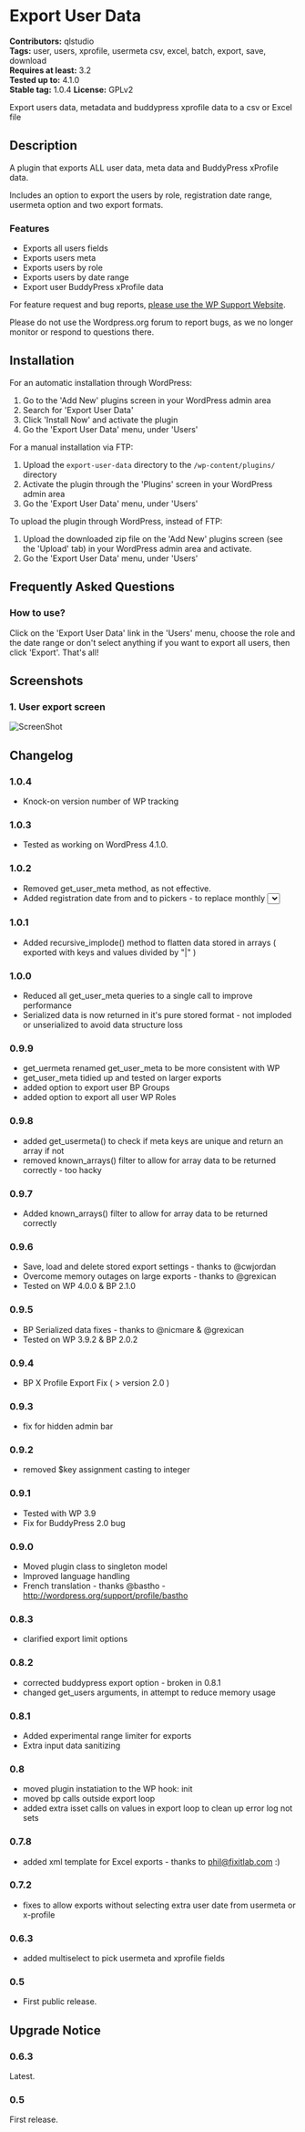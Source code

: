 # Export User Data #
**Contributors:** qlstudio  
**Tags:** user, users, xprofile, usermeta csv, excel, batch, export, save, download  
**Requires at least:** 3.2  
**Tested up to:** 4.1.0  
**Stable tag:** 1.0.4 
**License:** GPLv2  

Export users data, metadata and buddypress xprofile data to a csv or Excel file

## Description ##

A plugin that exports ALL user data, meta data and BuddyPress xProfile data.

Includes an option to export the users by role, registration date range, usermeta option and two export formats.

### Features ###

* Exports all users fields
* Exports users meta
* Exports users by role
* Exports users by date range
* Export user BuddyPress xProfile data

For feature request and bug reports, [please use the WP Support Website](http://www.wp-support.co/view/categories/export-user-data).

Please do not use the Wordpress.org forum to report bugs, as we no longer monitor or respond to questions there.

## Installation ##

For an automatic installation through WordPress:

1. Go to the 'Add New' plugins screen in your WordPress admin area
2. Search for 'Export User Data'
3. Click 'Install Now' and activate the plugin
4. Go the 'Export User Data' menu, under 'Users'

For a manual installation via FTP:

1. Upload the `export-user-data` directory to the `/wp-content/plugins/` directory
2. Activate the plugin through the 'Plugins' screen in your WordPress admin area
3. Go the 'Export User Data' menu, under 'Users'

To upload the plugin through WordPress, instead of FTP:

1. Upload the downloaded zip file on the 'Add New' plugins screen (see the 'Upload' tab) in your WordPress admin area and activate.
2. Go the 'Export User Data' menu, under 'Users'

## Frequently Asked Questions ##

### How to use? ###

Click on the 'Export User Data' link in the 'Users' menu, choose the role and the date range or don't select anything if you want to export all users, then click 'Export'. That's all!

## Screenshots ##

### 1. User export screen ###
![ScreenShot](http://s.w.org/plugins/export-user-data/screenshot-1.png?r=859689)

## Changelog ##

### 1.0.4 ###
* Knock-on version number of WP tracking

### 1.0.3 ###
* Tested as working on WordPress 4.1.0.

### 1.0.2 ###
* Removed get_user_meta method, as not effective.
* Added registration date from and to pickers - to replace monthly <select> lists.

### 1.0.1 ###
* Added recursive_implode() method to flatten data stored in arrays ( exported with keys and values divided by "|" )

### 1.0.0 ###
* Reduced all get_user_meta queries to a single call to improve performance
* Serialized data is now returned in it's pure stored format - not imploded or unserialized to avoid data structure loss

### 0.9.9 ###
* get_uermeta renamed get_user_meta to be more consistent with WP
* get_user_meta tidied up and tested on larger exports
* added option to export user BP Groups
* added option to export all user WP Roles

### 0.9.8 ###
* added get_usermeta() to check if meta keys are unique and return an array if not 
* removed known_arrays() filter to allow for array data to be returned correctly - too hacky

### 0.9.7 ###
* Added known_arrays() filter to allow for array data to be returned correctly

### 0.9.6 ###
* Save, load and delete stored export settings - thanks to @cwjordan
* Overcome memory outages on large exports - thanks to @grexican
* Tested on WP 4.0.0 & BP 2.1.0

### 0.9.5 ###
* BP Serialized data fixes - thanks to @nicmare & @grexican
* Tested on WP 3.9.2 & BP 2.0.2

### 0.9.4 ###
* BP X Profile Export Fix ( > version 2.0 )

### 0.9.3 ###
* fix for hidden admin bar

### 0.9.2 ###
* removed $key assignment casting to integer

### 0.9.1 ###
* Tested with WP 3.9
* Fix for BuddyPress 2.0 bug

### 0.9.0 ###
* Moved plugin class to singleton model
* Improved language handling
* French translation - thanks @bastho - http://wordpress.org/support/profile/bastho

### 0.8.3 ###
* clarified export limit options

### 0.8.2 ###
* corrected buddypress export option - broken in 0.8.1
* changed get_users arguments, in attempt to reduce memory usage

### 0.8.1 ###
* Added experimental range limiter for exports
* Extra input data sanitizing

### 0.8 ###
* moved plugin instatiation to the WP hook: init
* moved bp calls outside export loop
* added extra isset calls on values in export loop to clean up error log not sets

### 0.7.8 ###
* added xml template for Excel exports - thanks to phil@fixitlab.com :)

### 0.7.2 ###
* fixes to allow exports without selecting extra user date from usermeta or x-profile

### 0.6.3 ###
* added multiselect to pick usermeta and xprofile fields 

### 0.5 ###
* First public release.

## Upgrade Notice ##

### 0.6.3 ###
Latest.

### 0.5 ###
First release.
